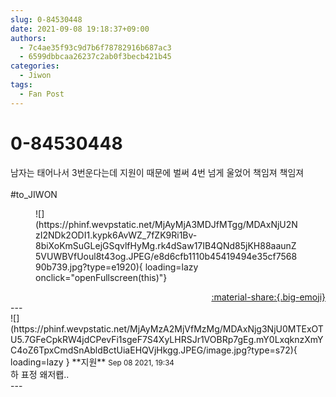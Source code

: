 ```yaml
---
slug: 0-84530448
date: 2021-09-08 19:18:37+09:00
authors:
  - 7c4ae35f93c9d7b6f78782916b687ac3
  - 6599dbbcaa26237c2ab0f3becb421b45
categories:
  - Jiwon
tags:
  - Fan Post
---
```


# 0-84530448

<div class="post-container" markdown="1">
<div class="content-container md-sidebar__scrollwrap" markdown="1">

남자는 태어나서 3번운다는데 지원이 때문에 벌써 4번 넘게 울었어 책임져 책임져<br><br>\#to_JIWON
<figure markdown="1">
![](https://phinf.wevpstatic.net/MjAyMjA3MDJfMTgg/MDAxNjU2NzI2NDk2ODI1.kypk6AvWZ_7fZK9Ri1Bv-8biXoKmSuGLejGSqvlfHyMg.rk4dSaw17IB4QNd85jKH88aaunZ5VUWBVfUoul8t43og.JPEG/e8d6cfb1110b45419494e35cf756890b739.jpg?type=e1920){ loading=lazy onclick="openFullscreen(this)"}
</figure>


</div>
</div>

<div style="text-align: right;" markdown="1">
<a href="https://weverse.io/fromis9/fanpost/0-84530448" style="text-align: right;">:material-share:{.big-emoji}</a>
</div>
---

<div class="comments-container md-sidebar__scrollwrap" markdown="1">
<div class="comment" markdown="1">
<div class='id-container' markdown="1">
![](https://phinf.wevpstatic.net/MjAyMzA2MjVfMzMg/MDAxNjg3NjU0MTExOTU5.7GFeCpkRW4jdCPevFi1sgeF7S4XyLHRSJr1VOBRp7gEg.mY0LxqknzXmYC4oZ6TpxCmdSnAbldBctUiaEHQVjHkgg.JPEG/image.jpg?type=s72){ loading=lazy }
**<span class="artist">지원</span>** <small>Sep 08 2021, 19:34</small><br>
</div>
<div class='comment-body' markdown="1">
하 표정 왜저뢥.. 
</div>
</div>
</div>
---
